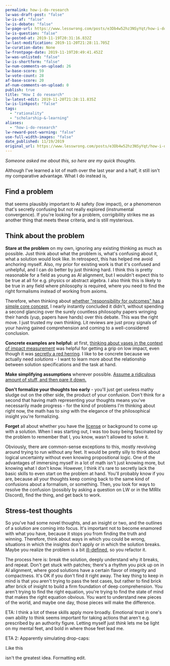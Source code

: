 ```yaml
---
permalink: how-i-do-research
lw-was-draft-post: "false"
lw-is-af: "false"
lw-is-debate: "false"
lw-page-url: https://www.lesswrong.com/posts/e3Db4w52hz3NSyYqt/how-i-do-research
lw-is-question: "false"
lw-posted-at: 2019-11-19T20:31:16.832Z
lw-last-modification: 2019-11-20T21:28:11.705Z
lw-curation-date: None
lw-frontpage-date: 2019-11-19T20:49:41.452Z
lw-was-unlisted: "false"
lw-is-shortform: "false"
lw-num-comments-on-upload: 26
lw-base-score: 59
lw-vote-count: 28
af-base-score: 20
af-num-comments-on-upload: 0
publish: true
title: "How I do research"
lw-latest-edit: 2019-11-20T21:28:11.835Z
lw-is-linkpost: "false"
tags: 
  - "rationality"
  - "scholarship-&-learning"
aliases: 
  - "how-i-do-research"
lw-reward-post-warning: "false"
use-full-width-images: "false"
date_published: 11/19/2019
original_url: https://www.lesswrong.com/posts/e3Db4w52hz3NSyYqt/how-i-do-research
---
```

_Someone asked me about this, so here are my quick thoughts._

Although I've learned a lot of math over the last year and a half, it still isn't my comparative advantage. What I do instead is,

## Find a problem

that seems plausibly important to AI safety (low impact), or a phenomenon that's secretly confusing but not really explored (instrumental convergence). If you're looking for a problem, corrigibility strikes me as another thing that meets these criteria, and is still mysterious.

## Think about the problem

**Stare at the problem** on my own, ignoring any existing thinking as much as possible. Just think about what the problem is, what's confusing about it, what a solution would look like. In retrospect, this has helped me avoid anchoring myself. Also, my prior for existing work is that it's confused and unhelpful, and I can do better by just thinking hard. I think this is pretty reasonable for a field as young as AI alignment, but I wouldn't expect this to be true at all for e.g. physics or abstract algebra. I also think this is likely to be true in any field where philosophy is required, where you need to find the right formalisms instead of working from axioms.

Therefore, when thinking about [whether "responsibility for outcomes" has a simple core concept](/overcoming-clinginess-in-impact-measures), I nearly instantly concluded it didn't, without spending a second glancing over the surely countless philosophy papers wringing their hands (yup, papers have hands) over this debate. This was the right move. I just trusted my own thinking. Lit reviews are just proxy signals of your having gained comprehension and coming to a well-considered conclusion.

**Concrete examples are helpful:** at first, [thinking about vases in the context of impact measurement](/whitelisting-impact-measure) was helpful for getting a grip on low impact, even though it was [secretly a red herring](/world-state-is-the-wrong-abstraction-for-impact). I like to be concrete because we actually need _solutions_ - I want to learn more about the relationship between solution specifications and the task at hand.

**Make simplifying assumptions** wherever possible. [Assume a ridiculous amount of stuff, and then pare it down.](https://arbital.com/p/unbounded_analysis/)

**Don't formalize your thoughts too early** - you'll just get useless mathy sludge out on the other side, the product of your confusion. Don't think for a second that having math representing your thoughts means you've necessarily made progress - for the kind of problems I'm thinking about right now, the math has to _sing_ with the elegance of the philosophical insight you're formalizing.

**Forget** all about whether you have the [license](https://www.lesswrong.com/posts/dhj9dhiwhq3DX6W8z/hero-licensing) or background to come up with a solution. When I was starting out, I was too busy being fascinated by the problem to remember that I, you know, wasn't allowed to solve it.

Obviously, there are common-sense exceptions to this, mostly revolving around trying to run without any feet. It would be pretty silly to think about logical uncertainty without even knowing propositional logic. One of the advantages of immersing myself in a lot of math isn't just knowing more, but knowing what I don't know. However, I think it's rare to secretly lack the basic skills to even start on the problem at hand. You'll probably know if you are, because all your thoughts keep coming back to the same kind of confusions about a formalism, or something. Then, you look for ways to resolve the confusion (possibly by asking a question on LW or in the MIRIx Discord), find the thing, and get back to work.

## Stress-test thoughts

So you've had some novel thoughts, and an insight or two, and the outlines of a solution are coming into focus. It's important not to become enamored with what you have, because it stops you from finding the truth and winning. Therefore, think about ways in which you could be wrong, situations in which the insights don't apply or in which the solution breaks. Maybe you realize the problem is a bit [ill-defined](/world-state-is-the-wrong-abstraction-for-impact), so you refactor it.

The process here is: break the solution, deeply understand why it breaks, and repeat. Don't get stuck with patches; there's a rhythm you pick up on in AI alignment, where good solutions have a certain flavor of integrity and compactness. It's OK if you don't find it right away. The key thing to keep in mind is that you aren't trying to pass the test cases, but rather to find brick after brick of insight to build a firm foundation of deep comprehension. You aren't trying to find the right equation, you're trying to find the state of mind that makes the right equation obvious. You want to understand new pieces of the world, and maybe one day, those pieces will make the difference.

ETA: I think a lot of these skills apply more broadly. Emotional trust in one's own ability to think seems important for taking actions that aren't e.g. prescribed by an authority figure. Letting myself just _think_ lets me be light on my mental feet, and bold in where those feet lead me.

ETA 2: Apparently simulating drop-caps:

$\mathbb{L}$ike this

isn't the greatest idea. Formatting edit.